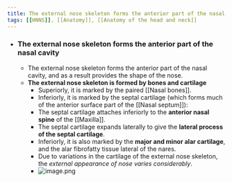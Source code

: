 ```yaml
---
title: The external nose skeleton forms the anterior part of the nasal cavity
tags: [[HNNS]], [[Anatomy]], [[Anatomy of the head and neck]] 
---
```


- ### The external nose skeleton forms the anterior part of the nasal cavity
	- The external nose skeleton forms the anterior part of the nasal cavity, and as a result provides the shape of the nose.
	- **The external nose skeleton is formed by bones and cartilage**
		- Superiorly, it is marked by the paired [[Nasal bones]].
		- Inferiorly, it is marked by the septal cartilage (which forms much of the anterior surface part of the [[Nasal septum]]):
		- The septal cartilage attaches inferiorly to the **anterior nasal spine** of the [[Maxilla]].
		- The septal cartilage expands laterally to give the **lateral process of the septal cartilage**.
		- Inferiorly, it is also marked by the **major and minor alar cartilage**, and the alar fibrofatty tissue lateral of the nares.
		- Due to variations in the cartilage of the external nose skeleton, the *external appearance of nose varies considerably*.
		- ![image.png](../assets/image_1673145347139_0.png)